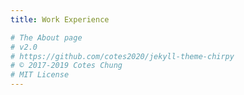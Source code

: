 ```yaml
---
title: Work Experience

# The About page
# v2.0
# https://github.com/cotes2020/jekyll-theme-chirpy
# © 2017-2019 Cotes Chung
# MIT License
---
```

<head>
	<style>
		.title_content {
			display: inline-block;
			font-size: 20px;
			color: #ffffff;
			text-align: center;
			width: 100%;
			margin-bottom: 20px;
			border-bottom: 1px solid #DDD;
		}

		.title_content:after {
			height: 1px;
			display: block;
			left: 0;
			content: " ";
			position: relative;
			width: 30px;
			top: 1px;
		}

		#resume .col-md-12 span.duration {
			float: right;
		}

		#resume .col-md-12 ul li {
			list-style: none;
			margin-top: 20px;
		}

		#resume .resume-left ul li h5 {
			padding-bottom: 10px;
		}

		#resume .attributes li.first{
			margin-top: 0 !important;
			list-style-type: none;
		}

		#resume .attributes .duration i{
			margin-right: 5px;
		}

		#resume h5,
		#resume h6 {
			font-weight:400 !important;
		}

		.img_reference {
			display: inline-block;
			width: 100px;
			height: 100px;
			margin-right: 15px;
			float: left;
			border-radius: 50px;
		}

		.reference p {
			padding-top: 15px;
		}
		.reference ul {
			margin-top: 15px;
		}

		.reference ul li {
			margin-top: 15px;
		}
	</style>
</head>

<div id="resume" class="content_2">
	<div class="col-md-12 resume-left">    

		<ul class="attributes">
			<li class="first">
				<h5>Business Intelligence Analyst<span class="duration"><i class="fa fa-calendar color"></i> Jan 2020 - Present </span></h5>
				<h6><span class="fa fa-briefcase"></span> iConsult Collaborative, Syracuse, USA</h6>
				<p>I am building a data warehouse for 11 million records of health insurance claims from several hospitals to assist insurance companies with predictive analytics.
				To achieve this, the team and I are engineering ETL processes by developing data modeling worksheets and logical data mappings to stage data using SSIS packages. 
				To provide management with statistical findings and conclusions, I am designing, deploying and maintaining SSRS and SSAS reports.</p>
			</li>
			
			<br><br>
			
			<li>
				<h5>Business Data Analyst <span class="duration"><i class="fa fa-calendar color"></i> Apr 19 - Present </span></h5>
				<h6><span class="fa fa-briefcase"></span> iConsult Collaborative, Syracuse, USA</h6>
				<p>As a Business Data Analyst, most of my job responsibilities involved collaborating with PMI’s Syracuse Chapter to develop a digital marketing strategy to improve member reach and retention. 
				I helped PMI Syracuse analyzing social media data, providing actionable insights, and creating detailed implementation plans to achieve the goal - increased member reach and retention. 
				I also	performed a detailed vendor analysis of different content management platforms and provided recommendations based on research. 
				Additionally, I collaborated with multiple teams to design PMI Syracuse’s website for user accessibility and to achieve search engine optimization.</p>
			</li>
			
			<br><br>
			
			<li>
				<h5>Project Coordinator<span class="duration"><i class="fa fa-calendar color"></i> Oct 19 - Present </span></h5>
				<h6><span class="fa fa-briefcase"></span> NEXIS Student Technology Lab, Syracuse, USA</h6>
				<p>I am planning, organizing and driving the development of 5 new projects from concept to implementation to achieve defined milestones and deliverables. 
				To achieve this, I am also tracking and communicating project status and action items with team members and stakeholders through MS Project and MS Excel reports. 
				I am also delegating tasks to team members by applying Agile Management Methodologies to manage to shift priorities quickly and effectively.</p>
			</li>
			
			<br><br>
			
			<li>
				<h5>Data Analyst <span class="duration"><i class="fa fa-calendar color"></i> Aug 19 - Present </span></h5>
				<h6><span class="fa fa-briefcase"></span> NEXIS Student Technology Lab, Syracuse, USA </h6>
				<p>I am analyzing quantitative and qualitative business data to perform explanatory data analysis using Python and Jupyter Notebook. 
				Additionally, I am also predicting sales patterns of houses in the USA by applying machine learning algorithms using Python to optimize business processes. 
				Furthermore, I am also implementing feature engineering techniques on key business metrics to improve the accuracy of existing predictive models by 19%. 
				Also, I will be designing Power BI dashboard reports to gain critical business insights and consult the client with developing strategic roadmaps.</p>
			</li>
			
			<br><br>
		
			<li>
				<h5>Process Improvement Consultant | Team Lead<span class="duration"><i class="fa fa-calendar color"></i> Aug 19 - Dec 19 </span></h5>
				<h6><span class="fa fa-briefcase"></span> National Grid, Syracuse, USA</h6>
				<p>In my capacity as a Process Improvement Consultant and a Team Lead, I collaborated with stakeholders, mainly the Director, Strategy and Performance Management of Customer Meter Service at National Grid, to identify and reduce customer complaints which resulted in a 26% improvement customer experience. 
				I was also responsible for effectively communicating project scope and schedule with both team members and stakeholders and ensure timely deliverables. To achieve this, I developed Tableau dashboards using Action Filters and Highlighters which helped us to assess and analyze improvement opportunities within the organization. 
				After gaining critical business insights from the dashboards, I again collaborated with the stakeholders to devise standard work instructions and redesigned department workflow diagrams by utilizing Lean and Six Sigma methodologies. 
				Additionally, I was also developed and investigated KPIs and scorecards to track trends and monitor performance and operations across several departments. 
				Also, I assisted National Grid in creating a continuous improvement road map, control plan and facilitated education of staff to achieve predicted outcomes.</p>
			</li>
			
			<br><br>

			<li>
				<h5>Senior Systems Engineer<span class="duration"><i class="fa fa-calendar color"></i> Mar 17 - Jul 18 </span></h5>
				<h6><span class="fa fa-briefcase"></span> Infosys Limited, Pune, India</h6>
				<p>As a Senior Systems Engineer, I analyzed and improvised business processes and procedures to implement automated business solutions for one of the world's largest pharmaceutical companies by developing an application that performs market sensitivity. 
				This led to the formulation of continuous improvements by working with stakeholders to integrate automated processes resulting in 32% reduced tickets. 
				Also, I elicited business requirements by conducting meetings with more than 50 Medical Representatives and translated them in a comprehensive Requirement Specification document which described the functional requirements and maintained the Requirement Traceability Matrix (RTM). 
				Additionally, with the help of MS Visio, I was able to create business process maps and workflow diagrams which enhanced business processes and tackled root causes of business problems. This also helped in streamlining the process of generating and delivering app usage reports to the stakeholders. 
				Furthermore, I conducted various levels of testing which included functional, regression, user acceptance (UAT) and integration between client and team of 8 to address business requirements.
				<br><br>
				Also, I oversaw the development and deployment of a marketing analytics solution which increased the efficiency of the application by 50% by automating the process of creating new proposals using SQL, SSIS, and ASP.NET. 
				Additionally, I modified the database design and improved the system performance of procedures by 65% by collaborating with several cross-functional teams.</p>
			</li>
			
			<br><br>
			
			<li>
				<h5>Systems Engineer<span class="duration"><i class="fa fa-calendar color"></i> Aug 15 - Feb 17 </span></h5>
				<h6><span class="fa fa-briefcase"></span> Infosys Limited, Mysuru, India</h6>
				<p>I helped develop a .NET application by planning and designing business processes with a team of 12 to implement a plagiarism check. 
				To support it, I also built the database design and structure using SQL for handling data corresponding to the application. 
				At the final stages of the project, I arranged and participated in giving demonstrations of business requirements between a team of 12 and the client. 
				Additionally, I also performed ad-hoc requests for clients using MS Excel and customized Oracle queries to extract and format requested information. 
				Also, I mined and manipulated data from multiple sources using Python to produce ticket aging reports in MS Excel for the support team. 
				Moreover, I maintained SQL scripts and queries for exploratory analysis and extraction of the data to load into production/stage databases.</p>
			</li>
			
			<br><br>
			
			<li>
				<h5>Student Intern<span class="duration"><i class="fa fa-calendar color"></i> Jun 14 - Aug 14 </span></h5>
				<h6><span class="fa fa-briefcase"></span> Remi Elektrotechnik Ltd., Vasai, India</h6>
				<p>Handled various laboratory and healthcare products stirrers, centrifuges, etc. 
				Here, I learned how microprocessors and microcontrollers were programmed for their operation.</p>
			</li>
			
			<br><br>
			
			<li>
				<h5>Student Intern<span class="duration"><i class="fa fa-calendar color"></i> May 13 - Jun 13 </span></h5>
				<h6><span class="fa fa-briefcase"></span> 微信企業推廣 WeChat Marketing, Vasai, India</h6>
				<p>Facilitated the marketing and testing of the application by using social media tools such as Facebook, WhatsApp and WeChat itself.</p>
			</li>
		</ul>
	</div>
</div>